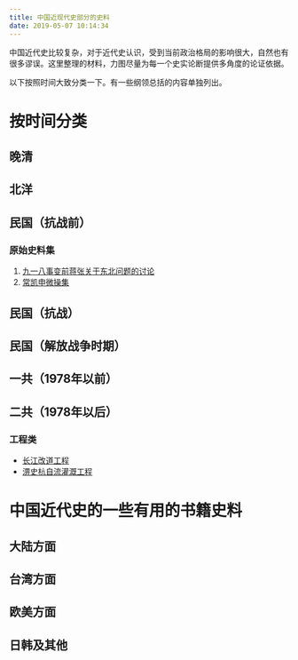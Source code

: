 ```yaml
---
title: 中国近现代史部分的史料
date: 2019-05-07 10:14:34
---
```

中国近代史比较复杂，对于近代史认识，受到当前政治格局的影响很大，自然也有很多谬误。这里整理的材料，力图尽量为每一个史实论断提供多角度的论证依据。

以下按照时间大致分类一下。有一些纲领总括的内容单独列出。

# 按时间分类

## 晚清

## 北洋

## 民国（抗战前）

### 原始史料集

1. [九一八事变前蒋张关于东北问题的讨论](/knowledge-base/history/中国史/近代史/民国/原始史料集/九一八事变前蒋张关于东北问题的讨论.html)
2. [常凯申微操集](/knowledge-base/history/中国史/近代史/民国/原始史料集/常凯申微操集.html)

## 民国（抗战）

## 民国（解放战争时期）

## 一共（1978年以前）

## 二共（1978年以后）

### 工程类

- [长江改道工程](/knowledge-base/history/中国史/近代史/现代/工程/长江改道工程.html)
- [淠史杭自流灌溉工程](/knowledge-base/history/中国史/近代史/现代/工程/淠史杭自流灌溉工程.html)

# 中国近代史的一些有用的书籍史料

## 大陆方面

## 台湾方面

## 欧美方面

## 日韩及其他

